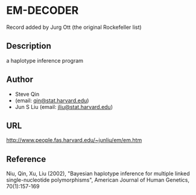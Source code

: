 # EM-DECODER
Record added by Jurg Ott (the original Rockefeller list)

## Description
a haplotype inference program

## Author
* Steve Qin
* (email: qin@stat.harvard.edu)
* Jun S Liu (email: jliu@stat.harvard.edu)

## URL
http://www.people.fas.harvard.edu/~junliu/em/em.htm

## Reference
Niu, Qin, Xu, Liu (2002), "Bayesian haplotype inference for multiple linked single-nucleotide polymorphisms", American Journal of Human Genetics, 70(1):157-169